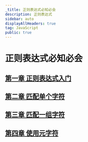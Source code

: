 ```yaml
---
_title: 正则表达式必知必会
description: 正则表达式
sidebar: auto
displayAllHeaders: true
tag: JavaScript
public: true
---
```


# 正则表达式必知必会

## [第一章 正则表达式入门](01.begin.md)
## [第二章 匹配单个字符](02.character-match.md)
## [第三章 匹配一组字符](03.group-character-match.md)
## [第四章 使用元字符](04.meta-character.md)
